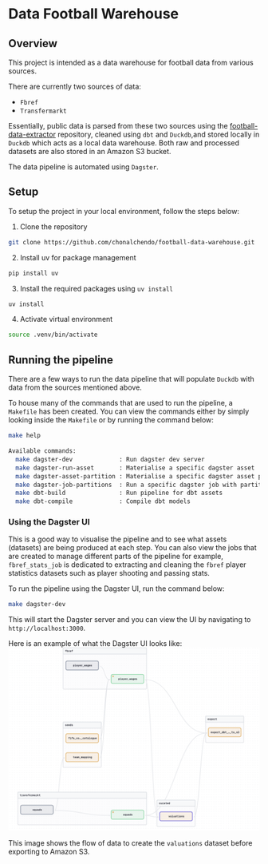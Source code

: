 # Data Football Warehouse

## Overview

This project is intended as a data warehouse for football data from various sources.

There are currently two sources of data:

- `Fbref`
- `Transfermarkt`

Essentially, public data is parsed from these two sources using the [football-data-extractor](https://github.com/chonalchendo/football-data-extractor) repository,
cleaned using `dbt` and `Duckdb`,and stored locally in `Duckdb` which acts as a local data warehouse. Both raw and processed
datasets are also stored in an Amazon S3 bucket.

The data pipeline is automated using `Dagster`.

## Setup

To setup the project in your local environment, follow the steps below:

1. Clone the repository

```bash
git clone https://github.com/chonalchendo/football-data-warehouse.git
```

2. Install uv for package management

```bash
pip install uv
```

3. Install the required packages using `uv install`

```bash
uv install
```

4. Activate virtual environment

```bash
source .venv/bin/activate
```

## Running the pipeline

There are a few ways to run the data pipeline that will populate `Duckdb` with data from the sources mentioned above.

To house many of the commands that are used to run the pipeline, a `Makefile` has been created. You can view the commands
either by simply looking inside the `Makefile` or by running the command below:

```bash
make help
```

```bash
Available commands:
  make dagster-dev             : Run dagster dev server
  make dagster-run-asset       : Materialise a specific dagster asset
  make dagster-asset-partition : Materialise a specific dagster asset partition
  make dagster-job-partitions  : Run a specific dagster job with partitions
  make dbt-build               : Run pipeline for dbt assets
  make dbt-compile             : Compile dbt models
```

### Using the Dagster UI

This is a good way to visualise the pipeline and to see what assets (datasets) are being produced at each step.
You can also view the jobs that are created to manage different parts of the pipeline for example, `fbref_stats_job` is dedicated
to extracting and cleaning the `fbref` player statistics datasets such as player shooting and passing stats.

To run the pipeline using the Dagster UI, run the command below:

```bash
make dagster-dev
```

This will start the Dagster server and you can view the UI by navigating to `http://localhost:3000`.

Here is an example of what the Dagster UI looks like:
![Dagster UI](images/valuations_lineage.png)

This image shows the flow of data to create the `valuations` dataset before exporting to Amazon S3.
